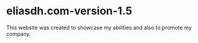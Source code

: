 # eliasdh.com-version-1.5
This website was created to showcase my abilities and also to promote my company.